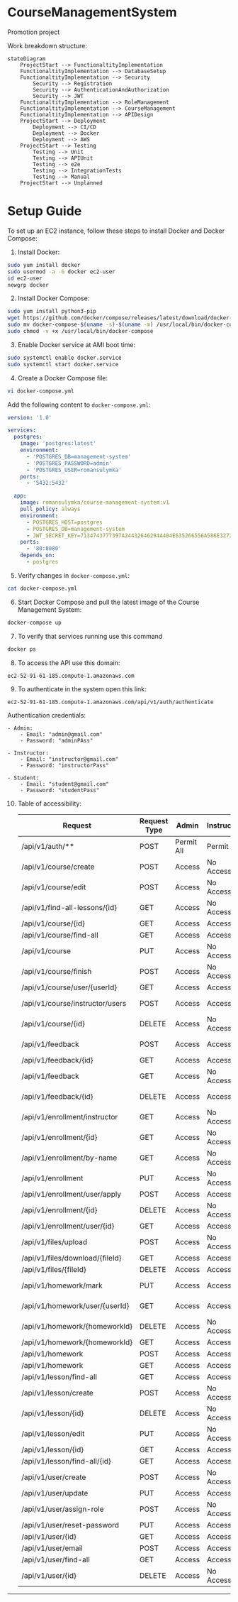 # CourseManagementSystem
Promotion project

Work breakdown structure:

```mermaid
stateDiagram
    ProjectStart --> FunctionaltityImplementation
    FunctionaltityImplementation --> DatabaseSetup
    FunctionaltityImplementation --> Security
        Security --> Registration
        Security --> AuthenticationAndAuthorization
        Security --> JWT
    FunctionaltityImplementation --> RoleManagement
    FunctionaltityImplementation --> CourseManagement
    FunctionaltityImplementation --> APIDesign
    ProjectStart --> Deployment
        Deployment --> CI/CD
        Deployment --> Docker
        Deployment --> AWS
    ProjectStart --> Testing
        Testing --> Unit
        Testing --> APIUnit
        Testing --> e2e
        Testing --> IntegrationTests
        Testing --> Manual
    ProjectStart --> Unplanned

```
# Setup Guide

To set up an EC2 instance, follow these steps to install Docker and Docker Compose:

1. Install Docker:

```bash
sudo yum install docker
sudo usermod -a -G docker ec2-user
id ec2-user
newgrp docker
```

2. Install Docker Compose:

```bash
sudo yum install python3-pip
wget https://github.com/docker/compose/releases/latest/download/docker-compose-$(uname -s)-$(uname -m)
sudo mv docker-compose-$(uname -s)-$(uname -m) /usr/local/bin/docker-compose
sudo chmod -v +x /usr/local/bin/docker-compose
```

3. Enable Docker service at AMI boot time:

```bash
sudo systemctl enable docker.service
sudo systemctl start docker.service
```

4. Create a Docker Compose file:

```bash
vi docker-compose.yml
```

Add the following content to `docker-compose.yml`:

```yaml
version: '1.0'

services:
  postgres:
    image: 'postgres:latest'
    environment:
      - 'POSTGRES_DB=management-system'
      - 'POSTGRES_PASSWORD=admin'
      - 'POSTGRES_USER=romansulymka'
    ports:
      - '5432:5432'

  app:
    image: romansulymka/course-management-system:v1
    pull_policy: always
    environment:
      - POSTGRES_HOST=postgres
      - POSTGRES_DB=management-system
      - JWT_SECRET_KEY=7134743777397A24432646294A404E635266556A586E3272357538782F412544
    ports:
      - '80:8080'
    depends_on:
      - postgres
```

5. Verify changes in `docker-compose.yml`:

```bash
cat docker-compose.yml
```

6. Start Docker Compose and pull the latest image of the Course Management System:

```bash
docker-compose up
```

7. To verify that services running use this command

```bash
docker ps
```

8. To access the API use this domain: 
```
ec2-52-91-61-185.compute-1.amazonaws.com
```

9. To authenticate in the system open this link:
```
ec2-52-91-61-185.compute-1.amazonaws.com/api/v1/auth/authenticate
```
Authentication credentials:

    - Admin:
        - Email: "admin@gmail.com"
        - Password: "adminPAss"

    - Instructor:
        - Email: "instructor@gmail.com"
        - Password: "instructorPass"

    - Student:
        - Email: "student@gmail.com"
        - Password: "studentPass"

10. Table of accessibility:

    | Request                                  | Request Type | Admin      | Instructor     | Student       |
    | ---------------------------------------- |--------------| ---------- | --------------- | ------------- |
    | /api/v1/auth/**                         | POST         | Permit All | Permit All      | Permit All    |
    | /api/v1/course/create                    | POST         | Access     | No Access       | No Access     |
    | /api/v1/course/edit                      | POST         | Access     | No Access       | No Access     |
    | /api/v1/find-all-lessons/{id}            | GET          | Access     | No Access       | No Access     |
    | /api/v1/course/{id}                      | GET          | Access     | Access          | Access        |
    | /api/v1/course/find-all                  | GET          | Access     | Access          | Access        |
    | /api/v1/course                           | PUT          | Access     | No Access       | No Access     |
    | /api/v1/course/finish                    | POST         | Access     | No Access       | No Access     |
    | /api/v1/course/user/{userId}             | GET          | Access     | Access          | Access        |
    | /api/v1/course/instructor/users          | POST         | Access     | Access          | No Access     |
    | /api/v1/course/{id}                      | DELETE       | Access     | No Access       | No Access     |
    | /api/v1/feedback                         | POST         | Access     | Access          | No Access     |
    | /api/v1/feedback/{id}                    | GET          | Access     | Access          | Access        |
    | /api/v1/feedback                         | GET          | Access     | No Access       | No Access     |
    | /api/v1/feedback/{id}                    | DELETE       | Access     | Access          | No Access     |
    | /api/v1/enrollment/instructor            | GET          | Access     | No Access       | No Access     |
    | /api/v1/enrollment/{id}                  | GET          | Access     | No Access       | No Access     |
    | /api/v1/enrollment/by-name               | GET          | Access     | No Access       | No Access     |
    | /api/v1/enrollment                       | PUT          | Access     | No Access       | No Access     |
    | /api/v1/enrollment/user/apply            | POST         | Access     | Access          | Access        |
    | /api/v1/enrollment/{id}                  | DELETE       | Access     | No Access       | No Access     |
    | /api/v1/enrollment/user/{id}             | GET          | Access     | Access          | Access        |
    | /api/v1/files/upload                     | POST         | Access     | No Access       | Access        |
    | /api/v1/files/download/{fileId}          | GET          | Access     | Access          | Access        |
    | /api/v1/files/{fileId}                   | DELETE       | Access     | Access          | Access        |
    | /api/v1/homework/mark                    | PUT          | Access     | Access          | No Access     |
    | /api/v1/homework/user/{userId}           | GET          | Access     | Access          | No Access     |
    | /api/v1/homework/{homeworkId}           | DELETE       | Access     | No Access       | No Access     |
    | /api/v1/homework/{homeworkId}           | GET          | Access     | Access          | Access        |
    | /api/v1/homework                         | POST         | Access     | Access          | Access        |
    | /api/v1/homework                         | GET          | Access     | Access          | Access        |
    | /api/v1/lesson/find-all                  | GET          | Access     | Access          | Access        |
    | /api/v1/lesson/create                    | POST         | Access     | No Access       | No Access     |
    | /api/v1/lesson/{id}                      | DELETE       | Access     | No Access       | No Access     |
    | /api/v1/lesson/edit                      | PUT          | Access     | No Access       | No Access     |
    | /api/v1/lesson/{id}                      | GET          | Access     | Access          | Access        |
    | /api/v1/lesson/find-all/{id}             | GET          | Access     | Access          | Access        |
    | /api/v1/user/create                      | POST         | Access     | No Access       | No Access     |
    | /api/v1/user/update                      | PUT          | Access     | Access          | Access        |
    | /api/v1/user/assign-role                 | POST         | Access     | No Access       | No Access     |
    | /api/v1/user/reset-password              | PUT          | Access     | Access          | Access        |
    | /api/v1/user/{id}                        | GET          | Access     | Access          | Access        |
    | /api/v1/user/email                       | POST         | Access     | Access          | Access        |
    | /api/v1/user/find-all                    | GET          | Access     | Access          | Access        |
    | /api/v1/user/{id}                        | DELETE       | Access     | No Access       | No Access     |

-----------

